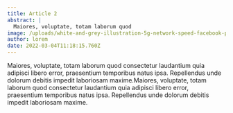 ```yaml
---
title: Article 2
abstract: |
  Maiores, voluptate, totam laborum quod
image: /uploads/white-and-grey-illustration-5g-network-speed-facebook-post.png
author: lorem
date: 2022-03-04T11:18:15.760Z
---
```

Maiores, voluptate, totam laborum quod consectetur laudantium quia adipisci libero error, praesentium temporibus natus ipsa. Repellendus unde dolorum debitis impedit laboriosam maxime.Maiores, voluptate, totam laborum quod consectetur laudantium quia adipisci libero error, praesentium temporibus natus ipsa. Repellendus unde dolorum debitis impedit laboriosam maxime.